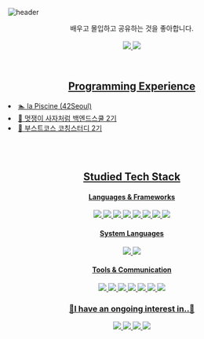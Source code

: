 ![header](https://capsule-render.vercel.app/api?type=transparent&text=Welcome&desc=Here%20is%20Dohyun's%20Github&descAlignY=80&descAlign=60&height=100&fontColor=00cec8&fontSize=60)

<p align = "center"> 배우고 몰입하고 공유하는 것을 좋아합니다.
<br><br>
<a href="dohyunre702@gmail.com"><img src ="https://img.shields.io/badge/Gmail-EA4335?style=flat-square&logo=Gmail&logoColor=white">
<a href="https://yozm.wishket.com/magazine/detail/1856/"><img src = "https://img.shields.io/badge/YozmIt-6B16EE?style=flat-square">
</p>

<br>
<h2 align="center"><b> Programming Experience </b></h2>
<p>
<li> 🏊 la Piscine (42Seoul) </li>
<li> 🦁 멋쟁이 사자처럼 백엔드스쿨 2기 </li>
<li> 📘 부스트코스 코칭스터디 2기<PY4E> </li>
</p>

<br><br>
<h2 align="center"><b> Studied Tech Stack </b></h2>
<h4 align="center"> Languages & Frameworks </h4>
<p align="center">
<img src ="https://img.shields.io/badge/HTML5-E34F26?style=flat-square&logo=HTML5&logoColor=white">
<img src ="https://img.shields.io/badge/CSS3-1572B6?style=flat-square&logo=CSS3&logoColor=white">
<img src ="https://img.shields.io/badge/Python-3776AB?style=flat-square&logo=Python&logoColor=white">
<img src ="https://img.shields.io/badge/Java-FFFFFF?style=flat-square&logo=OpenJDK&logoColor=black">
<img src ="https://img.shields.io/badge/MySQL-4479A1?style=flat-square&logo=MySQL&logoColor=white">
<img src ="https://img.shields.io/badge/Django-092E20?style=flat-square&logo=Django&logoColor=white">
<img src ="https://img.shields.io/badge/Spring Boot-6DB33F?style=flat-square&logo=Spring Boot&logoColor=white">
<img src ="https://img.shields.io/badge/Swagger-85Ea2D?style=flat-square&logo=Swagger&logoColor=white">
</p>

<h4 align="center"> System Languages </h4>
<p align="center">
<img src ="https://img.shields.io/badge/LINUX-FCC624?style=flat-square&logo=LINUX&logoColor=black">
<img src ="https://img.shields.io/badge/Vim-019733?style=flat-square&logo=Vim&logoColor=white">
</p>

<h4 align="center"> Tools & Communication </h4>
<p align="center">
<img src ="https://img.shields.io/badge/IntelliJ-000000?style=flat-square&logo=IntelliJ IDEA&logoColor=white">
<img src ="https://img.shields.io/badge/VSCode-007ACC?style=flat-square&logo=Visual Studio Code&logoColor=white">
<img src ="https://img.shields.io/badge/GitHub-181717?style=flat-square&logo=GitHub&logoColor=white">
<img src ="https://img.shields.io/badge/GitLab-FC6D26?style=flat-square&logo=GitLab&logoColor=white">
<img src ="https://img.shields.io/badge/Slack-4A154B?style=flat-square&logo=Slack&logoColor=white">
<img src ="https://img.shields.io/badge/Discord-5865F2?style=flat-square&logo=Discord&logoColor=white">
<img src ="https://img.shields.io/badge/Notion-000000?style=flat-square&logo=Notion&logoColor=white">
</p>

<h3 align="center"><b> 🌱I have an ongoing interest in..🌱 </b></h3>
<p align="center">
<img src ="https://img.shields.io/badge/Javascript-F7DF1E?style=flat-square&logo=Javascript&logoColor=white">
<img src ="https://img.shields.io/badge/C-A8B9CC?style=flat-square&logo=C&logoColor=white">
<img src = "https://img.shields.io/badge/Computer Science-40AEF0?style=flat-square">
<img src = "https://img.shields.io/badge/Algorithm-ED2761?style=flat-square">
</p>

<!--
**dohyunre702/dohyunre702** is a ✨ _special_ ✨ repository because its `README.md` (this file) appears on your GitHub profile.
<p align="right"><a href="https://hits.seeyoufarm.com"><img src="https://hits.seeyoufarm.com/api/count/incr/badge.svg?url=https%3A%2F%2Fgithub.com%2Fdohyunre702%2Fhit-counter&count_bg=%2379C83D&title_bg=%23555555&icon=&icon_color=%23E7E7E7&title=hits&edge_flat=true"/></a></p>

Here are some ideas to get you started:

- 🔭 I’m currently working on ...
- 🌱 I’m currently learning ...
- 👯 I’m looking to collaborate on ...
- 🤔 I’m looking for help with ...
- 💬 Ask me about ...
- 📫 How to reach me: ...
- 😄 Pronouns: ...
- ⚡ Fun fact: ...
-->
